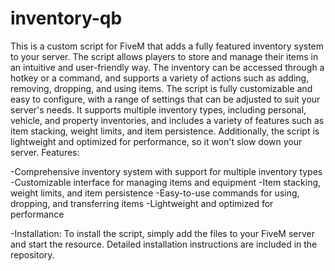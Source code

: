 # inventory-qb
This is a custom script for FiveM that adds a fully featured inventory system to your server. The script allows players to store and manage their items in an intuitive and user-friendly way. The inventory can be accessed through a hotkey or a command, and supports a variety of actions such as adding, removing, dropping, and using items.
The script is fully customizable and easy to configure, with a range of settings that can be adjusted to suit your server's needs. It supports multiple inventory types, including personal, vehicle, and property inventories, and includes a variety of features such as item stacking, weight limits, and item persistence. Additionally, the script is lightweight and optimized for performance, so it won't slow down your server.
Features:

-Comprehensive inventory system with support for multiple inventory types
-Customizable interface for managing items and equipment
-Item stacking, weight limits, and item persistence
-Easy-to-use commands for using, dropping, and transferring items
-Lightweight and optimized for performance


-Installation:
To install the script, simply add the files to your FiveM server and start the resource. Detailed installation instructions are included in the repository.
